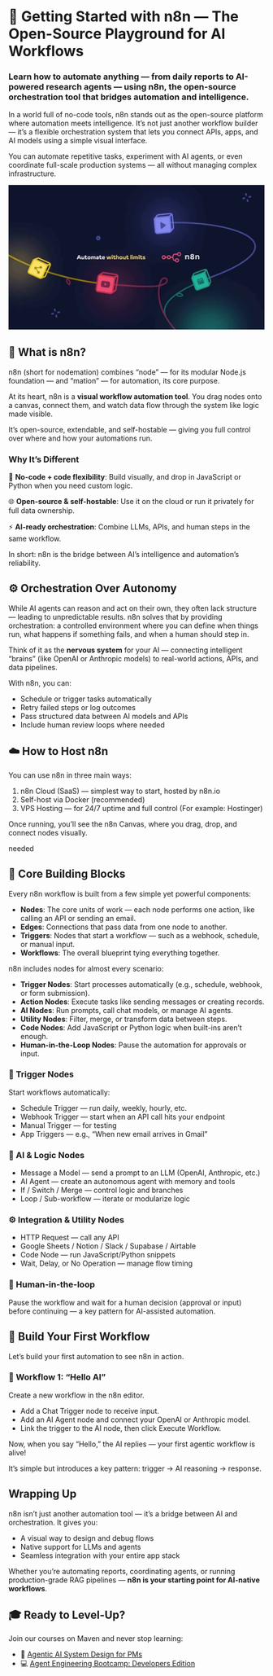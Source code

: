 # 🧩 Getting Started with n8n — The Open-Source Playground for AI Workflows
### **Learn how to automate anything** — from daily reports to AI-powered research agents — using n8n, the open-source orchestration tool that bridges automation and intelligence.

In a world full of no-code tools, n8n stands out as the open-source platform where automation meets intelligence. It’s not just another workflow builder — it’s a flexible orchestration system that lets you connect APIs, apps, and AI models using a simple visual interface.

You can automate repetitive tasks, experiment with AI agents, or even coordinate full-scale production systems — all without managing complex infrastructure.

![n8n-logo](images/n8n.png)

## 🧠 What is n8n?

n8n (short for nodemation) combines “node” — for its modular Node.js foundation — and “mation” — for automation, its core purpose.

At its heart, n8n is a **visual workflow automation tool**. You drag nodes onto a canvas, connect them, and watch data flow through the system like logic made visible.

It’s open-source, extendable, and self-hostable — giving you full control over where and how your automations run.

### Why It’s Different

🧩 **No-code + code flexibility**: Build visually, and drop in JavaScript or Python when you need custom logic.

🌐 **Open-source & self-hostable**: Use it on the cloud or run it privately for full data ownership.

⚡ **AI-ready orchestration**: Combine LLMs, APIs, and human steps in the same workflow.

In short: n8n is the bridge between AI’s intelligence and automation’s reliability.

## ⚙️ Orchestration Over Autonomy

While AI agents can reason and act on their own, they often lack structure — leading to unpredictable results. n8n solves that by providing orchestration: a controlled environment where you can define when things run, what happens if something fails, and when a human should step in.

Think of it as the **nervous system** for your AI — connecting intelligent “brains” (like OpenAI or Anthropic models) to real-world actions, APIs, and data pipelines.

With n8n, you can:

- Schedule or trigger tasks automatically
- Retry failed steps or log outcomes
- Pass structured data between AI models and APIs
- Include human review loops where needed

## ☁️ How to Host n8n

You can use n8n in three main ways:

1. n8n Cloud (SaaS) — simplest way to start, hosted by n8n.io
2. Self-host via Docker (recommended)
3. VPS Hosting — for 24/7 uptime and full control (For example: Hostinger)

Once running, you’ll see the n8n Canvas, where you drag, drop, and connect nodes visually.

needed

## 🧱 Core Building Blocks

Every n8n workflow is built from a few simple yet powerful components:

- **Nodes**: The core units of work — each node performs one action, like calling an API or sending an email.
- **Edges**: Connections that pass data from one node to another.
- **Triggers**: Nodes that start a workflow — such as a webhook, schedule, or manual input.
- **Workflows**: The overall blueprint tying everything together.

n8n includes nodes for almost every scenario:
- **Trigger Nodes**: Start processes automatically (e.g., schedule, webhook, or form submission).
- **Action Nodes**: Execute tasks like sending messages or creating records.
- **AI Nodes**: Run prompts, call chat models, or manage AI agents.
- **Utility Nodes**: Filter, merge, or transform data between steps.
- **Code Nodes**: Add JavaScript or Python logic when built-ins aren’t enough.
- **Human-in-the-Loop Nodes**: Pause the automation for approvals or input.

### 🔔 Trigger Nodes

Start workflows automatically:
- Schedule Trigger — run daily, weekly, hourly, etc.
- Webhook Trigger — start when an API call hits your endpoint
- Manual Trigger — for testing
- App Triggers — e.g., “When new email arrives in Gmail”

### 🤖 AI & Logic Nodes

- Message a Model — send a prompt to an LLM (OpenAI, Anthropic, etc.)
- AI Agent — create an autonomous agent with memory and tools
- If / Switch / Merge — control logic and branches
- Loop / Sub-workflow — iterate or modularize logic

### ⚙️ Integration & Utility Nodes

- HTTP Request — call any API
- Google Sheets / Notion / Slack / Supabase / Airtable
- Code Node — run JavaScript/Python snippets
- Wait, Delay, or No Operation — manage flow timing

### 💬 Human-in-the-loop
Pause the workflow and wait for a human decision (approval or input) before continuing — a key pattern for AI-assisted automation.

## 👋 Build Your First Workflow

Let’s build your first automation to see n8n in action.

### 🧩 Workflow 1: “Hello AI”

Create a new workflow in the n8n editor.

- Add a Chat Trigger node to receive input.
- Add an AI Agent node and connect your OpenAI or Anthropic model.
- Link the trigger to the AI node, then click Execute Workflow.

Now, when you say “Hello,” the AI replies — your first agentic workflow is alive!

It’s simple but introduces a key pattern: trigger → AI reasoning → response.

## Wrapping Up
n8n isn’t just another automation tool — it’s a bridge between AI and orchestration.
It gives you:
- A visual way to design and debug flows
- Native support for LLMs and agents
- Seamless integration with your entire app stack

Whether you’re automating reports, coordinating agents, or running production-grade RAG pipelines — **n8n is your starting point for AI-native workflows**.

## 🎓 Ready to Level-Up?
Join our courses on Maven and never stop learning:
- 🤖 [Agentic AI System Design for PMs](https://maven.com/boring-bot/ml-system-design)
- 💻 [Agent Engineering Bootcamp: Developers Edition](https://maven.com/boring-bot/advanced-llm)
